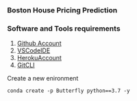 ### Boston House Pricing Prediction

### Software and Tools requirements

1. [Github Account](https://github.com)
2. [VSCodeIDE](https://code.visualstudio.com)
3. [HerokuAccount](https://heroku.com)
4. [GitCLI](http://git-scm.com/book/en/v2/Getting-Started-The-Command-Line)

Create a new enironment

```
conda create -p Butterfly python==3.7 -y

```